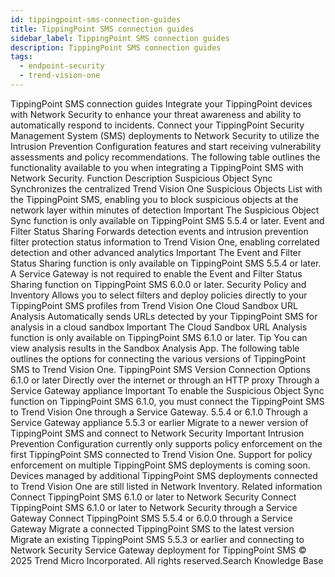```yaml
---
id: tippingpoint-sms-connection-guides
title: TippingPoint SMS connection guides
sidebar_label: TippingPoint SMS connection guides
description: TippingPoint SMS connection guides
tags:
  - endpoint-security
  - trend-vision-one
---
```


 TippingPoint SMS connection guides Integrate your TippingPoint devices with Network Security to enhance your threat awareness and ability to automatically respond to incidents. Connect your TippingPoint Security Management System (SMS) deployments to Network Security to utilize the Intrusion Prevention Configuration features and start receiving vulnerability assessments and policy recommendations. The following table outlines the functionality available to you when integrating a TippingPoint SMS with Network Security. Function Description Suspicious Object Sync Synchronizes the centralized Trend Vision One Suspicious Objects List with the TippingPoint SMS, enabling you to block suspicious objects at the network layer within minutes of detection Important The Suspicious Object Sync function is only available on TippingPoint SMS 5.5.4 or later. Event and Filter Status Sharing Forwards detection events and intrusion prevention filter protection status information to Trend Vision One, enabling correlated detection and other advanced analytics Important The Event and Filter Status Sharing function is only available on TippingPoint SMS 5.5.4 or later. A Service Gateway is not required to enable the Event and Filter Status Sharing function on TippingPoint SMS 6.0.0 or later. Security Policy and Inventory Allows you to select filters and deploy policies directly to your TippingPoint SMS profiles from Trend Vision One Cloud Sandbox URL Analysis Automatically sends URLs detected by your TippingPoint SMS for analysis in a cloud sandbox Important The Cloud Sandbox URL Analysis function is only available on TippingPoint SMS 6.1.0 or later. Tip You can view analysis results in the Sandbox Analysis App. The following table outlines the options for connecting the various versions of TippingPoint SMS to Trend Vision One. TippingPoint SMS Version Connection Options 6.1.0 or later Directly over the internet or through an HTTP proxy Through a Service Gateway appliance Important To enable the Suspicious Object Sync function on TippingPoint SMS 6.1.0, you must connect the TippingPoint SMS to Trend Vision One through a Service Gateway. 5.5.4 or 6.1.0 Through a Service Gateway appliance 5.5.3 or earlier Migrate to a newer version of TippingPoint SMS and connect to Network Security Important Intrusion Prevention Configuration currently only supports policy enforcement on the first TippingPoint SMS connected to Trend Vision One. Support for policy enforcement on multiple TippingPoint SMS deployments is coming soon. Devices managed by additional TippingPoint SMS deployments connected to Trend Vision One are still listed in Network Inventory. Related information Connect TippingPoint SMS 6.1.0 or later to Network Security Connect TippingPoint SMS 6.1.0 or later to Network Security through a Service Gateway Connect TippingPoint SMS 5.5.4 or 6.0.0 through a Service Gateway Migrate a connected TippingPoint SMS to the latest version Migrate an existing TippingPoint SMS 5.5.3 or earlier and connecting to Network Security Service Gateway deployment for TippingPoint SMS © 2025 Trend Micro Incorporated. All rights reserved.Search Knowledge Base